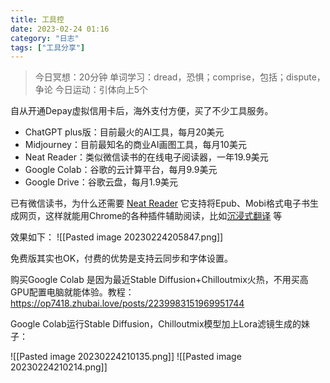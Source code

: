 ```yaml
---
title: 工具控
date: 2023-02-24 01:16 
category: "日志"
tags: ["工具分享"]
---
```


> 今日冥想：20分钟
> 单词学习：dread，恐惧；comprise，包括；dispute，争论
> 今日运动：引体向上5个

自从开通Depay虚拟信用卡后，海外支付方便，买了不少工具服务。

- ChatGPT plus版：目前最火的AI工具，每月20美元
- Midjourney：目前最知名的商业AI画图工具，每月10美元
- Neat Reader：类似微信读书的在线电子阅读器，一年19.9美元
- Google Colab：谷歌的云计算平台，每月9.9美元
- Google Drive：谷歌云盘，每月1.9美元


已有微信读书，为什么还需要 [Neat Reader](https://www.neat-reader.com/)
它支持将Epub、Mobi格式电子书生成网页，这样就能用Chrome的各种插件辅助阅读，比如[沉浸式翻译](https://chrome.google.com/webstore/detail/immersive-translate/bpoadfkcbjbfhfodiogcnhhhpibjhbnh)  等

效果如下：
![[Pasted image 20230224205847.png]]

免费版其实也OK，付费的优势是支持云同步和字体设置。


购买Google Colab 是因为最近Stable Diffusion+Chilloutmix火热，不用买高GPU配置电脑就能体验。教程： https://op7418.zhubai.love/posts/2239983151969951744

Google Colab运行Stable Diffusion，Chilloutmix模型加上Lora滤镜生成的妹子：

![[Pasted image 20230224210135.png]]
![[Pasted image 20230224210214.png]]